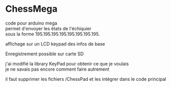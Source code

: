 # ChessMega  

code pour arduino mega  
permet d'envoyer les états de l'échiquier  
sous la forme 195.195.195.195.195.195.195.195.  

affichage sur un LCD keypad des infos de base  

Enregistrement possible sur carte SD  

j'ai modifié la library KeyPad pour obtenir ce que je voulais  
je ne savais pas encore comment faire autrement  

il faut supprimer les fichiers /ChessPad et les intégrer dans le code principal  